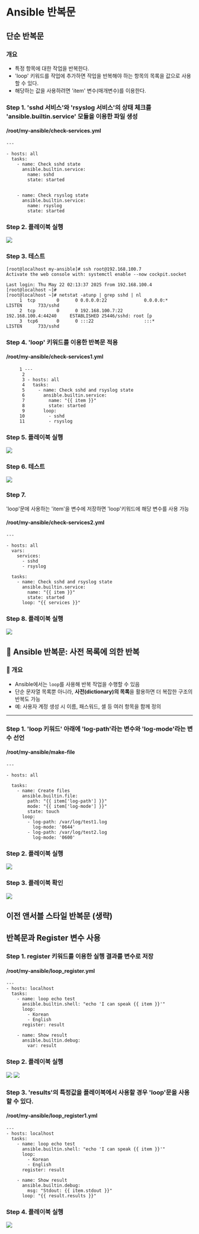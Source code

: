 # Ansible 반복문

## 단순 반복문

### 개요
- 특정 항목에 대한 작업을 반복한다.
- 'loop' 키워드를 작업에 추가하면 작업을 반복해야 하는 항목의 목록을 값으로 사용할 수 있다.
- 해당하는 값을 사용하려면 'item' 변수(매개변수)를 이용한다.


### Step 1. 'sshd 서비스'와 'rsyslog  서비스'의 상태 체크를 'ansible.builtin.service' 모듈을 이용한 파일 생성
#### /root/my-ansible/check-services.yml
```
---

- hosts: all
  tasks:
    - name: Check sshd state
      ansible.builtin.service:
        name: sshd
        state: started


    - name: Check rsyslog state
      ansible.builtin.service:
        name: rsyslog
        state: started
```
### Step 2. 플레이북 실행
![](./img/20250522/0016.png)

### Step 3. 테스트
```
[root@localhost my-ansible]# ssh root@192.168.100.7
Activate the web console with: systemctl enable --now cockpit.socket

Last login: Thu May 22 02:13:37 2025 from 192.168.100.4
[root@localhost ~]#
[root@localhost ~]# netstat -atunp | grep sshd | nl
     1  tcp        0      0 0.0.0.0:22              0.0.0.0:*               LISTEN      733/sshd
     2  tcp        0      0 192.168.100.7:22        192.168.100.4:44240     ESTABLISHED 25446/sshd: root [p
     3  tcp6       0      0 :::22                   :::*                    LISTEN      733/sshd
```

### Step 4. 'loop' 키워드를 이용한 반복문 적용

#### /root/my-ansible/check-services1.yml

```
     1 ---
      2
      3 - hosts: all
      4   tasks:
      5     - name: Check sshd and rsyslog state
      6       ansible.builtin.service:
      7         name: "{{ item }}"
      8         state: started
      9       loop:
     10         - sshd
     11         - rsyslog
```

### Step 5. 플레이북 실행

![](./img/20250522/0017.png)

### Step 6. 테스트

![](./img/20250522/0018.png)

### Step 7.

'loop'문에 사용하는 'item'을  변수에 저장하면 'loop'키워드에 해당 변수를 사용 가능

#### /root/my-ansible/check-services2.yml
```
---

- hosts: all
  vars:
    services:
      - sshd
      - rsyslog

  tasks:
    - name: Check sshd and rsyslog state
      ansible.builtin.service:
        name: "{{ item }}"
        state: started
      loop: "{{ services }}"
```

### Step 8. 플레이북 실행

![](./img/20250522/0019.png)


## 🔁 Ansible 반복문: 사전 목록에 의한 반복

### 📌 개요

- Ansible에서는 `loop`를 사용해 반복 작업을 수행할 수 있음
- 단순 문자열 목록뿐 아니라, **사전(dictionary)의 목록**을 활용하면 더 복잡한 구조의 반복도 가능
- 예: 사용자 계정 생성 시 이름, 패스워드, 셸 등 여러 항목을 함께 정의

---

### Step 1. 'loop 키워드' 아래에 'log-path'라는 변수와 'log-mode'라는 변수 선언

#### /root/my-ansible/make-file
```
---

- hosts: all

  tasks:
    - name: Create files
      ansible.builtin.file:
        path: "{{ item['log-path'] }}"
        mode: "{{ item['log-mode'] }}"
        state: touch
      loop:
        - log-path: /var/log/test1.log
          log-mode: '0644'
        - log-path: /var/log/test2.log
          log-mode: '0600'
```

### Step 2. 플레이북 실행

![](./img/20250522/0020.png)

### Step 3. 플레이북 확인

![](./img/20250522/0021.png)

## 이전 앤서블 스타일 반복문 (생략)

## 반복문과 Register 변수 사용

### Step 1. register 키워드를 이용한 실행 결과를 변수로 저장

#### /root/my-ansible/loop_register.yml
```
---
- hosts: localhost
  tasks:
    - name: loop echo test
      ansible.builtin.shell: "echo 'I can speak {{ item }}'"
      loop:
        - Korean
        - English
      register: result

    - name: Show result
      ansible.builtin.debug:
        var: result
```

### Step 2. 플레이북 실행

![](./img/20250522/0022.png)
![](./img/20250522/0023.png)

### Step 3. 'results'의 특정값을 플레이북에서 사용할 경우 'loop'문을 사용할 수 있다. 
#### /root/my-ansible/loop_register1.yml
```
---
- hosts: localhost
  tasks:
    - name: loop echo test
      ansible.builtin.shell: "echo 'I can speak {{ item }}'"
      loop:
        - Korean
        - English
      register: result

    - name: Show result
      ansible.builtin.debug:
        msg: "Stdout: {{ item.stdout }}"
      loop: "{{ result.results }}"
```
### Step 4. 플레이북 실행
![](./img/20250522/0024.png)